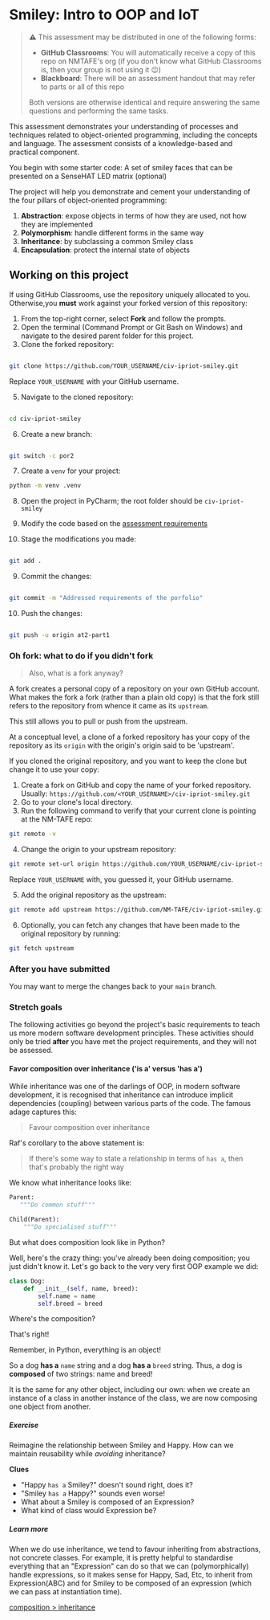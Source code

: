 # Smiley: Intro to OOP and IoT
> :warning: This assessment may be distributed in one of the following forms:
> - **GitHub Classrooms**: You will automatically receive a  copy of this repo on NMTAFE's org (if you don't know what GitHub Classrooms is, then your group is not using it 😉)
> - **Blackboard**: There will be an assessment handout that may refer to parts or all of this repo
> 
> Both versions are otherwise identical and require answering the same questions and performing the same tasks.  

This assessment demonstrates your understanding of processes and techniques related to object-oriented programming, including the concepts and language. The assessment consists of a knowledge-based and practical component.

You begin with some starter code: A set of smiley faces that can be presented on a SenseHAT LED matrix (optional)

The project will help you demonstrate and cement your understanding of the four pillars of object-oriented programming:

1. **Abstraction**: expose objects in terms of how they are used, not how they are implemented
2. **Polymorphism**: handle different forms in the same way
3. **Inheritance**: by subclassing a common Smiley class
4. **Encapsulation**: protect the internal state of objects


## Working on this project

If using GitHub Classrooms, use the repository uniquely allocated to you. 
Otherwise,you **must** work against your forked version of this repository:

1. From the top-right corner, select **Fork** and follow the prompts.
2. Open the terminal (Command Prompt or Git Bash on Windows) and navigate to the desired parent folder for this project.
3. Clone the forked repository:

```bash

git clone https://github.com/YOUR_USERNAME/civ-ipriot-smiley.git
```

Replace `YOUR_USERNAME` with your GitHub username.

5. Navigate to the cloned repository:

```bash

cd civ-ipriot-smiley
```

6. Create a new branch:

```bash

git switch -c por2
```

7. Create a `venv` for your project:

```bash
python -m venv .venv
```

8. Open the project in PyCharm; the root folder should be `civ-ipriot-smiley`

9. Modify the code based on the [assessment requirements](knowledge_and_evidence.md)
    
10. Stage the modifications you made:

```bash

git add .
```

9. Commit the changes:

```bash

git commit -m "Addressed requirements of the porfolio"
```

10. Push the changes:

```bash

git push -u origin at2-part1
```

### Oh fork: what to do if you didn't fork

> Also, what is a fork anyway?

A fork creates a personal copy of a repository on your own GitHub account.
What makes the fork a fork (rather than a plain old copy) is that the fork
still refers to the repository from whence it came as its `upstream`.

This still allows you to pull or push from the upstream.

At a conceptual level, a clone of a forked repository has your
copy of the repository as its `origin` with the origin's origin said to be 'upstream'.

If you cloned the original repository, and you want to keep the clone but
change it to use your copy:

1. Create a fork on GitHub and copy the name of your forked repository. Usually:
   `https://github.com/<YOUR_USERNAME>/civ-ipriot-smiley.git`
2. Go to your clone's local directory.
3. Run the following command to verify that your current clone is pointing
   at the NM-TAFE repo:

```bash
git remote -v
```

4. Change the origin to your upstream repository:

```bash
git remote set-url origin https://github.com/YOUR_USERNAME/civ-ipriot-smiley.git
```

Replace `YOUR_USERNAME` with, you guessed it, your GitHub username.

5. Add the original repository as the upstream:

```bash
git remote add upstream https://github.com/NM-TAFE/civ-ipriot-smiley.git
```

6. Optionally, you can fetch any changes that have been made to the original
   repository by running:

```bash
git fetch upstream
```

### After you have submitted

You may want to merge the changes back to your `main` branch.

### Stretch goals

The following activities go beyond the project's basic requirements to teach us more modern software development principles. These activities should only be tried **after** you have met the project requirements, and they will not be assessed.

#### Favor composition over inheritance ('is a' versus 'has a')

While inheritance was one of the darlings of OOP, in modern software development, it is recognised that inheritance can introduce implicit dependencies (coupling) between various parts of the code. The famous adage captures this:

> Favour composition over inheritance

Raf's corollary to the above statement is:

> If there's some way to state a relationship in terms of `has a`, then that's probably the right way

We know what inheritance looks like:

```python
Parent:
   """Do common stuff"""

Child(Parent):
    """Do specialised stuff"""
```

But what does composition look like in Python?

Well, here's the crazy thing: you've already been doing composition; you just didn't know it. Let's go back to the very very first OOP example we did:

```python
class Dog:
    def __init__(self, name, breed):
        self.name = name
        self.breed = breed
```

Where's the composition?

That's right!

Remember, in Python, everything is an object!

So a dog **has a** `name` string and a dog **has a** `breed` string. Thus, a dog is **composed** of two strings: name and breed!

It is the same for any other object, including our own: when we create an instance of a class in another instance of the class, we are now composing one object from another.


##### Exercise

Reimagine the relationship between Smiley and Happy. How can we maintain reusability while _avoiding_ inheritance?

**Clues**

- "Happy `has a` Smiley?" doesn't sound right, does it?
- "Smiley `has a` Happy?" sounds even worse!
- What about a Smiley is composed of an Expression?
- What kind of class would Expression be?

##### Learn more

When we do use inheritance, we tend to favour inheriting from abstractions, not concrete classes. For example, it is pretty helpful to standardise everything that an "Expression" can do so that we can (polymorphically) handle expressions, so it makes sense for Happy, Sad, Etc, to inherit from Expression(ABC) and for Smiley to be composed of an expression (which we can pass at instantiation time).

[composition > inheritance](https://www.youtube.com/watch?v=hxGOiiR9ZKg)
